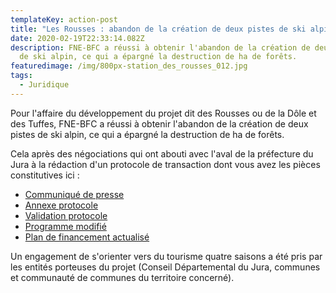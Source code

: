 ```yaml
---
templateKey: action-post
title: "Les Rousses : abandon de la création de deux pistes de ski alpin"
date: 2020-02-19T22:33:14.082Z
description: FNE-BFC a réussi à obtenir l'abandon de la création de deux pistes
  de ski alpin, ce qui a épargné la destruction de ha de forêts.
featuredimage: /img/800px-station_des_rousses_012.jpg
tags:
  - Juridique
---
```

Pour l'affaire du développement du projet dit des Rousses ou de la Dôle et des Tuffes, FNE-BFC a réussi à obtenir l'abandon de la création de deux pistes de ski alpin, ce qui a épargné la destruction de    ha de forêts.

Cela après des négociations qui ont abouti avec l'aval de la préfecture du Jura à la rédaction d'un protocole  de transaction dont vous avez les pièces constitutives ici :

* [Communiqué de presse](/img/delsmd2019036_0-de-1-1_1-annexe-communiqué-de-presse.pdf)
* [Annexe protocole](/img/delsmd2019036_0-de-1-1_1-annexe-protocole.pdf)
* [Validation protocole](/img/delsmd2019036_0-de-1-1_1-validation-protocole.pdf)
* [Programme modifié](/img/delsmdt2019_037-de-1-1_1-programme-modifié.pdf)
* [Plan de financement actualisé](/img/delsmdt2019_038-de-1-1_1-plan-de-financement-actualisé.pdf)

Un engagement de s'orienter vers du tourisme quatre saisons a été pris par les entités porteuses du projet (Conseil Départemental du Jura, communes et communauté de communes du territoire concerné).